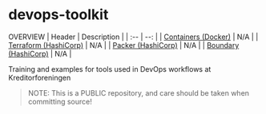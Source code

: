 # devops-toolkit

OVERVIEW
| Header | Description |
| :--    | --:         |
| [Containers (Docker)](docker/README.md) | N/A |
| [Terraform (HashiCorp)](hashicorp-terraform/README.md) | N/A |
| [Packer (HashiCorp)](hashicorp-packer/README.md) | N/A |
| [Boundary (HashiCorp)](hashicorp-boundary/README.md) | N/A |

Training and examples for tools used in DevOps workflows at Kreditorforeningen

> NOTE: This is a PUBLIC repository, and care should be taken when committing source!
